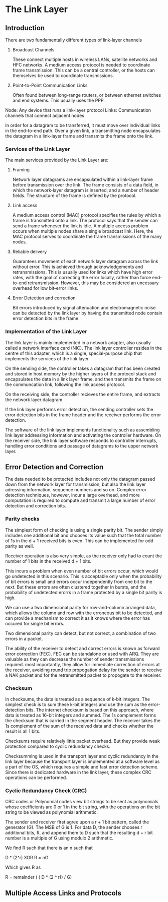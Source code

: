 # The Link Layer

## Introduction

There are two fundamentally different types of link-layer channels

1. Broadcast Channels 
    
    These connect multiple hosts in wireless LANs, satellite networks and HFC networks. A medium access protocol is needed to coordinate frame transmission. This can be a central controller, or the hosts can themselves be used to coordinate transmissions.

2. Point-to-Point Communication Links

    Often found between long-range routers, or between ethernet switches and end systems. This usually uses the PPP.


Node: Any device that runs a link-layer protocol
Links: Communication channels that connect adjacent nodes

In order for a datagram to be transferred, it must move over individual links in the end-to-end path.
Over a given link, a transmitting node encapsulates the datagram in a link-layer frame and transmits the frame onto the link.

### Services of the Link Layer

The main services provided by the Link Layer are:

1. Framing

    Network layer datagrams are encapsulated within a link-layer frame before transmission over the link. The frame consists of a data field, in which the network-layer datagram is inserted, and a number of header fields. The structure of the frame is defined by the protocol.

2. Link access

    A medium access control (MAC) protocol specifies the rules by which a frame is transmitted onto a link. The protocol says that the sender can send a frame whenever the link is idle. A multiple access problem occurs when multiple nodes share a single broadcast link. Here, the MAC protocol serves to coordinate the frame transmissions of the many nodes.

3. Reliable delivery

    Guarantees movement of each network layer datagram across the link without error. This is achieved through acknowledgements and retransmissions. This is usually used for links which have high error rates, with the goal of correcting the error locally, rather than force end-to-end retransmission. However, this may be considered an uncessary overhead for low bit-error links.

4. Error Detection and correction
   
    Bit errors introduced by signal attenuation and electromagnetic noise can be detected by the link layer by having the transmitted node contain error detection bits in the frame.

### Implementation of the Link Layer

The link layer is mainly implemented in a network adapter, also usually called a network interface card (NIC). 
The link layer controller resides in the centre of this adapter, which is a single, special-purpose chip that implements the services of the link layer.

On the sending side, the controller takes a datagram that has been created and stored in host memory by the higher layers of the protocol stack and encapsulates the data in a link layer frame, and then transmits the frame on the communcation link, following the link access protocol.

On the receiving side, the controller recieves the entire frame, and extracts the network layer datagram.

If the link layer performs error detection, the sending controller sets the error detection bits in the frame header and the receiver performs the error detection.

The software of the link layer implements functionality such as assembling link layer addressing information and activating the controller hardware. On the receiver side, the link layer software responds to controller interrupts, handling error conditions and passage of datagrams to the upper network layer.

## Error Detection and Correction

The data needed to be protected includes not only the datagram passed down from the network layer for transmission, but also the link layer adressing information, sequence numbers and so on. 
Complex error detection techniques, however, incur a large overhead, and more computation is required to compute and transmit a large number of error detection and correction bits.

### Parity checks

The simplest form of checking is using a single parity bit. The sender simply includes one additional bit and chooses its value such that the total number of 1s in the d + 1 received bits is even. This can be implemented for odd parity as well.

Receiver operation is also very simple, as the receiver only had to count the number of 1 bits in the received d + 1 bits. 

This incurs a problem when even number of bit errors occur, which would go undetected in this scenario. This is acceptable only when the probability of bit errors is small and errors occur independently from one bit to the next. But these errors are often clustered together in bursts, and the probability of undetected erorrs in a frame protected by a single bit parity is high.

We can use a two dimensional parity for row-and-column arranged data, which allows the column and row with the erroneous bit to be detected, and can provide a mechanism to correct it as it knows where the error has occured for single bit errors.

Two dimensional parity can detect, but not correct, a combination of two errors in a packet. 

The ability of the receiver to detect and correct errors is known as forward error correction (FEC). FEC can be standalone or used with ARQ. They are valuable as they can decrease the number of sender transmissions required. most importantly, they allow for immediate correction of errors at the receiver, avoiding round trip propogation delay for the sender to receive a NAK packet and for the retransmitted packet to propogate to the receiver.

### Checksum

In checksums, the data is treated as a sequence of k-bit integers. The simplest check is to sum these k-bit integers and use the sum as the error-detection bits. The internet checksum is based on this approach, where data is treated as 16-bit integers and summed. The 1s complement forms the checksum that is carried in the segment header. The receiver takes the 1s complement of the sum of the received data and checks whether the result is all 1 bits.

Checksums require relatively little packet overhead. But they provide weak protection compared to cyclic redundancy checks.

Checksumming is used in the transport layer and cyclic redundancy in the link layer because the transport layer is implemented at a software level as a part of the OS, which requires a simple and fast error detection scheme. Since there is dedicated hardware in the link layer, these complex CRC operations can be performed.

### Cyclic Redundancy Check (CRC)

CRC codes or Polynomial codes view bit strings to be sent as polynomials whose coefficients are 0 or 1 in the bit string, with the operations on the bit string to be viewed as polynomial arithmetic.

The sender and receiver first agree upon a r + 1 bit pattern, called the generator (G). The MSB of G is 1. For data D, the sender chooses r additional bits, R, and append them to D such that the resulting d + r bit number is a multiple of G using modulo 2 arithmetic. 

We find R such that there is an n such that

D * (2^r) XOR R = nG

Which gives R as

R = remainder ( ( D * (2 ^ r)) / G)

## Multiple Access Links and Protocols


